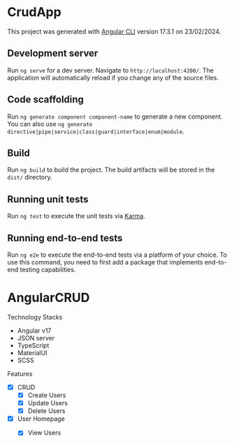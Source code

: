 # CrudApp

This project was generated with [Angular CLI](https://github.com/angular/angular-cli) version 17.3.1 on 23/02/2024.

## Development server

Run `ng serve` for a dev server. Navigate to `http://localhost:4200/`. The application will automatically reload if you change any of the source files.

## Code scaffolding

Run `ng generate component component-name` to generate a new component. You can also use `ng generate directive|pipe|service|class|guard|interface|enum|module`.

## Build

Run `ng build` to build the project. The build artifacts will be stored in the `dist/` directory.

## Running unit tests

Run `ng test` to execute the unit tests via [Karma](https://karma-runner.github.io).

## Running end-to-end tests

Run `ng e2e` to execute the end-to-end tests via a platform of your choice. To use this command, you need to first add a package that implements end-to-end testing capabilities.

# AngularCRUD

Technology Stacks
- Angular v17
- JSON server
- TypeScript
- MaterialUI
- SCSS


Features

- [x] CRUD
    - [x] Create Users  
    - [x] Update Users
    - [x] Delete Users  

- [x] User Homepage
    - [x] View Users



